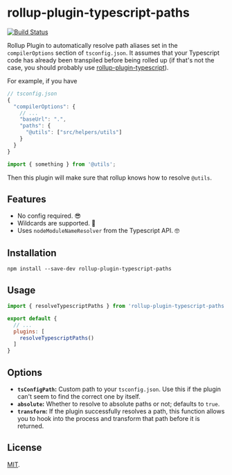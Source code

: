 # rollup-plugin-typescript-paths

[![Build Status](https://img.shields.io/endpoint.svg?url=https%3A%2F%2Factions-badge.atrox.dev%2Fsimonhaenisch%2Frollup-plugin-typescript-paths%2Fbadge&style=flat)](https://actions-badge.atrox.dev/simonhaenisch/rollup-plugin-typescript-paths/goto)

Rollup Plugin to automatically resolve path aliases set in the `compilerOptions` section of `tsconfig.json`. It assumes that your Typescript code has already been transpiled before being rolled up (if that's not the case, you should probably use [rollup-plugin-typescript](https://github.com/rollup/rollup-plugin-typescript)).

For example, if you have 

```js
// tsconfig.json
{
  "compilerOptions": {
    // ...
    "baseUrl": ".",
    "paths": {
      "@utils": ["src/helpers/utils"]
    }
  }
}
```

```js
import { something } from '@utils';
```

Then this plugin will make sure that rollup knows how to resolve `@utils`.

## Features

- No config required. 😎
- Wildcards are supported. 💪
- Uses `nodeModuleNameResolver` from the Typescript API. 🤓

## Installation

```
npm install --save-dev rollup-plugin-typescript-paths
```

## Usage

```js
import { resolveTypescriptPaths } from 'rollup-plugin-typescript-paths';

export default {
  // ...
  plugins: [
    resolveTypescriptPaths()
  ]
}
```

## Options

* **`tsConfigPath`:** Custom path to your `tsconfig.json`. Use this if the plugin can't seem to find the correct one by itself.
* **`absolute`:** Whether to resolve to absolute paths or not; defaults to `true`.
* **`transform`:** If the plugin successfully resolves a path, this function allows you to hook into the process and transform that path before it is returned.

## License

[MIT](/license).

